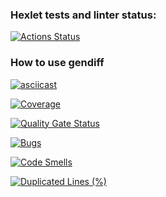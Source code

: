### Hexlet tests and linter status:
[![Actions Status](https://github.com/igorK1977/python-project-50/actions/workflows/hexlet-check.yml/badge.svg)](https://github.com/igorK1977/python-project-50/actions)

### How to use gendiff
[![asciicast](https://asciinema.org/a/OvmIBCS7lgeWKU0mRs6OhMtUK.svg)](https://asciinema.org/a/OvmIBCS7lgeWKU0mRs6OhMtUK)

[![Coverage](https://sonarcloud.io/api/project_badges/measure?project=igorK1977_python-project-50&metric=coverage)](https://sonarcloud.io/summary/new_code?id=igorK1977_python-project-50)
 
[![Quality Gate Status](https://sonarcloud.io/api/project_badges/measure?project=igorK1977_python-project-50&metric=alert_status)](https://sonarcloud.io/summary/new_code?id=igorK1977_python-project-50)
 
[![Bugs](https://sonarcloud.io/api/project_badges/measure?project=igorK1977_python-project-50&metric=bugs)](https://sonarcloud.io/summary/new_code?id=igorK1977_python-project-50)
 
[![Code Smells](https://sonarcloud.io/api/project_badges/measure?project=igorK1977_python-project-50&metric=code_smells)](https://sonarcloud.io/summary/new_code?id=igorK1977_python-project-50)
 
[![Duplicated Lines (%)](https://sonarcloud.io/api/project_badges/measure?project=igorK1977_python-project-50&metric=duplicated_lines_density)](https://sonarcloud.io/summary/new_code?id=igorK1977_python-project-50)